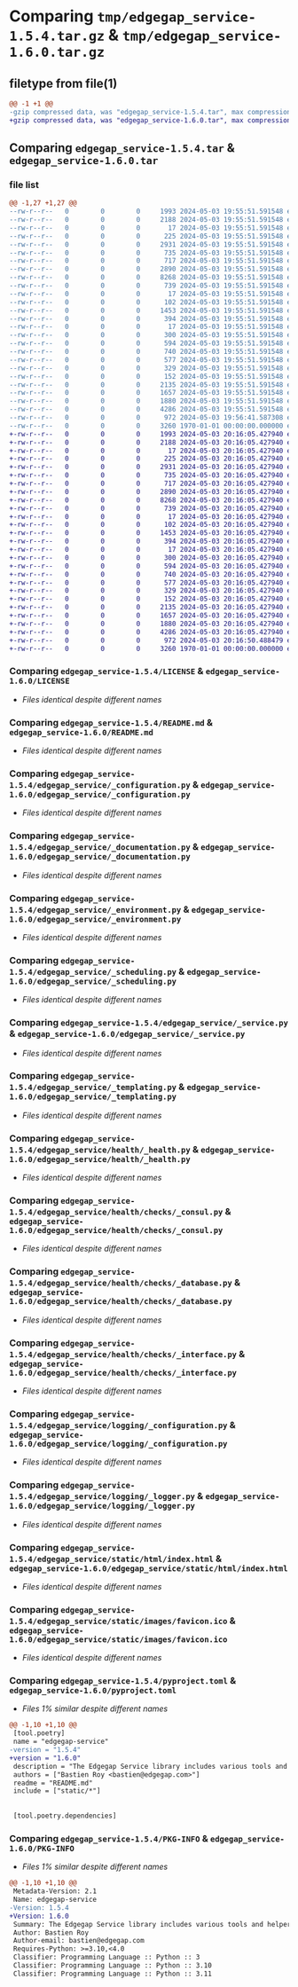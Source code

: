 # Comparing `tmp/edgegap_service-1.5.4.tar.gz` & `tmp/edgegap_service-1.6.0.tar.gz`

## filetype from file(1)

```diff
@@ -1 +1 @@
-gzip compressed data, was "edgegap_service-1.5.4.tar", max compression
+gzip compressed data, was "edgegap_service-1.6.0.tar", max compression
```

## Comparing `edgegap_service-1.5.4.tar` & `edgegap_service-1.6.0.tar`

### file list

```diff
@@ -1,27 +1,27 @@
--rw-r--r--   0        0        0     1993 2024-05-03 19:55:51.591548 edgegap_service-1.5.4/LICENSE
--rw-r--r--   0        0        0     2188 2024-05-03 19:55:51.591548 edgegap_service-1.5.4/README.md
--rw-r--r--   0        0        0       17 2024-05-03 19:55:51.591548 edgegap_service-1.5.4/edgegap_service/BUILD
--rw-r--r--   0        0        0      225 2024-05-03 19:55:51.591548 edgegap_service-1.5.4/edgegap_service/__init__.py
--rw-r--r--   0        0        0     2931 2024-05-03 19:55:51.591548 edgegap_service-1.5.4/edgegap_service/_configuration.py
--rw-r--r--   0        0        0      735 2024-05-03 19:55:51.591548 edgegap_service-1.5.4/edgegap_service/_documentation.py
--rw-r--r--   0        0        0      717 2024-05-03 19:55:51.591548 edgegap_service-1.5.4/edgegap_service/_environment.py
--rw-r--r--   0        0        0     2890 2024-05-03 19:55:51.591548 edgegap_service-1.5.4/edgegap_service/_scheduling.py
--rw-r--r--   0        0        0     8268 2024-05-03 19:55:51.591548 edgegap_service-1.5.4/edgegap_service/_service.py
--rw-r--r--   0        0        0      739 2024-05-03 19:55:51.591548 edgegap_service-1.5.4/edgegap_service/_templating.py
--rw-r--r--   0        0        0       17 2024-05-03 19:55:51.591548 edgegap_service-1.5.4/edgegap_service/health/BUILD
--rw-r--r--   0        0        0      102 2024-05-03 19:55:51.591548 edgegap_service-1.5.4/edgegap_service/health/__init__.py
--rw-r--r--   0        0        0     1453 2024-05-03 19:55:51.591548 edgegap_service-1.5.4/edgegap_service/health/_health.py
--rw-r--r--   0        0        0      394 2024-05-03 19:55:51.591548 edgegap_service-1.5.4/edgegap_service/health/_model.py
--rw-r--r--   0        0        0       17 2024-05-03 19:55:51.591548 edgegap_service-1.5.4/edgegap_service/health/checks/BUILD
--rw-r--r--   0        0        0      300 2024-05-03 19:55:51.591548 edgegap_service-1.5.4/edgegap_service/health/checks/__init__.py
--rw-r--r--   0        0        0      594 2024-05-03 19:55:51.591548 edgegap_service-1.5.4/edgegap_service/health/checks/_consul.py
--rw-r--r--   0        0        0      740 2024-05-03 19:55:51.591548 edgegap_service-1.5.4/edgegap_service/health/checks/_database.py
--rw-r--r--   0        0        0      577 2024-05-03 19:55:51.591548 edgegap_service-1.5.4/edgegap_service/health/checks/_interface.py
--rw-r--r--   0        0        0      329 2024-05-03 19:55:51.591548 edgegap_service-1.5.4/edgegap_service/health/checks/_model.py
--rw-r--r--   0        0        0      152 2024-05-03 19:55:51.591548 edgegap_service-1.5.4/edgegap_service/logging/__init__.py
--rw-r--r--   0        0        0     2135 2024-05-03 19:55:51.591548 edgegap_service-1.5.4/edgegap_service/logging/_configuration.py
--rw-r--r--   0        0        0     1657 2024-05-03 19:55:51.591548 edgegap_service-1.5.4/edgegap_service/logging/_logger.py
--rw-r--r--   0        0        0     1880 2024-05-03 19:55:51.591548 edgegap_service-1.5.4/edgegap_service/static/html/index.html
--rw-r--r--   0        0        0     4286 2024-05-03 19:55:51.591548 edgegap_service-1.5.4/edgegap_service/static/images/favicon.ico
--rw-r--r--   0        0        0      972 2024-05-03 19:56:41.587308 edgegap_service-1.5.4/pyproject.toml
--rw-r--r--   0        0        0     3260 1970-01-01 00:00:00.000000 edgegap_service-1.5.4/PKG-INFO
+-rw-r--r--   0        0        0     1993 2024-05-03 20:16:05.427940 edgegap_service-1.6.0/LICENSE
+-rw-r--r--   0        0        0     2188 2024-05-03 20:16:05.427940 edgegap_service-1.6.0/README.md
+-rw-r--r--   0        0        0       17 2024-05-03 20:16:05.427940 edgegap_service-1.6.0/edgegap_service/BUILD
+-rw-r--r--   0        0        0      225 2024-05-03 20:16:05.427940 edgegap_service-1.6.0/edgegap_service/__init__.py
+-rw-r--r--   0        0        0     2931 2024-05-03 20:16:05.427940 edgegap_service-1.6.0/edgegap_service/_configuration.py
+-rw-r--r--   0        0        0      735 2024-05-03 20:16:05.427940 edgegap_service-1.6.0/edgegap_service/_documentation.py
+-rw-r--r--   0        0        0      717 2024-05-03 20:16:05.427940 edgegap_service-1.6.0/edgegap_service/_environment.py
+-rw-r--r--   0        0        0     2890 2024-05-03 20:16:05.427940 edgegap_service-1.6.0/edgegap_service/_scheduling.py
+-rw-r--r--   0        0        0     8268 2024-05-03 20:16:05.427940 edgegap_service-1.6.0/edgegap_service/_service.py
+-rw-r--r--   0        0        0      739 2024-05-03 20:16:05.427940 edgegap_service-1.6.0/edgegap_service/_templating.py
+-rw-r--r--   0        0        0       17 2024-05-03 20:16:05.427940 edgegap_service-1.6.0/edgegap_service/health/BUILD
+-rw-r--r--   0        0        0      102 2024-05-03 20:16:05.427940 edgegap_service-1.6.0/edgegap_service/health/__init__.py
+-rw-r--r--   0        0        0     1453 2024-05-03 20:16:05.427940 edgegap_service-1.6.0/edgegap_service/health/_health.py
+-rw-r--r--   0        0        0      394 2024-05-03 20:16:05.427940 edgegap_service-1.6.0/edgegap_service/health/_model.py
+-rw-r--r--   0        0        0       17 2024-05-03 20:16:05.427940 edgegap_service-1.6.0/edgegap_service/health/checks/BUILD
+-rw-r--r--   0        0        0      300 2024-05-03 20:16:05.427940 edgegap_service-1.6.0/edgegap_service/health/checks/__init__.py
+-rw-r--r--   0        0        0      594 2024-05-03 20:16:05.427940 edgegap_service-1.6.0/edgegap_service/health/checks/_consul.py
+-rw-r--r--   0        0        0      740 2024-05-03 20:16:05.427940 edgegap_service-1.6.0/edgegap_service/health/checks/_database.py
+-rw-r--r--   0        0        0      577 2024-05-03 20:16:05.427940 edgegap_service-1.6.0/edgegap_service/health/checks/_interface.py
+-rw-r--r--   0        0        0      329 2024-05-03 20:16:05.427940 edgegap_service-1.6.0/edgegap_service/health/checks/_model.py
+-rw-r--r--   0        0        0      152 2024-05-03 20:16:05.427940 edgegap_service-1.6.0/edgegap_service/logging/__init__.py
+-rw-r--r--   0        0        0     2135 2024-05-03 20:16:05.427940 edgegap_service-1.6.0/edgegap_service/logging/_configuration.py
+-rw-r--r--   0        0        0     1657 2024-05-03 20:16:05.427940 edgegap_service-1.6.0/edgegap_service/logging/_logger.py
+-rw-r--r--   0        0        0     1880 2024-05-03 20:16:05.427940 edgegap_service-1.6.0/edgegap_service/static/html/index.html
+-rw-r--r--   0        0        0     4286 2024-05-03 20:16:05.427940 edgegap_service-1.6.0/edgegap_service/static/images/favicon.ico
+-rw-r--r--   0        0        0      972 2024-05-03 20:16:50.488479 edgegap_service-1.6.0/pyproject.toml
+-rw-r--r--   0        0        0     3260 1970-01-01 00:00:00.000000 edgegap_service-1.6.0/PKG-INFO
```

### Comparing `edgegap_service-1.5.4/LICENSE` & `edgegap_service-1.6.0/LICENSE`

 * *Files identical despite different names*

### Comparing `edgegap_service-1.5.4/README.md` & `edgegap_service-1.6.0/README.md`

 * *Files identical despite different names*

### Comparing `edgegap_service-1.5.4/edgegap_service/_configuration.py` & `edgegap_service-1.6.0/edgegap_service/_configuration.py`

 * *Files identical despite different names*

### Comparing `edgegap_service-1.5.4/edgegap_service/_documentation.py` & `edgegap_service-1.6.0/edgegap_service/_documentation.py`

 * *Files identical despite different names*

### Comparing `edgegap_service-1.5.4/edgegap_service/_environment.py` & `edgegap_service-1.6.0/edgegap_service/_environment.py`

 * *Files identical despite different names*

### Comparing `edgegap_service-1.5.4/edgegap_service/_scheduling.py` & `edgegap_service-1.6.0/edgegap_service/_scheduling.py`

 * *Files identical despite different names*

### Comparing `edgegap_service-1.5.4/edgegap_service/_service.py` & `edgegap_service-1.6.0/edgegap_service/_service.py`

 * *Files identical despite different names*

### Comparing `edgegap_service-1.5.4/edgegap_service/_templating.py` & `edgegap_service-1.6.0/edgegap_service/_templating.py`

 * *Files identical despite different names*

### Comparing `edgegap_service-1.5.4/edgegap_service/health/_health.py` & `edgegap_service-1.6.0/edgegap_service/health/_health.py`

 * *Files identical despite different names*

### Comparing `edgegap_service-1.5.4/edgegap_service/health/checks/_consul.py` & `edgegap_service-1.6.0/edgegap_service/health/checks/_consul.py`

 * *Files identical despite different names*

### Comparing `edgegap_service-1.5.4/edgegap_service/health/checks/_database.py` & `edgegap_service-1.6.0/edgegap_service/health/checks/_database.py`

 * *Files identical despite different names*

### Comparing `edgegap_service-1.5.4/edgegap_service/health/checks/_interface.py` & `edgegap_service-1.6.0/edgegap_service/health/checks/_interface.py`

 * *Files identical despite different names*

### Comparing `edgegap_service-1.5.4/edgegap_service/logging/_configuration.py` & `edgegap_service-1.6.0/edgegap_service/logging/_configuration.py`

 * *Files identical despite different names*

### Comparing `edgegap_service-1.5.4/edgegap_service/logging/_logger.py` & `edgegap_service-1.6.0/edgegap_service/logging/_logger.py`

 * *Files identical despite different names*

### Comparing `edgegap_service-1.5.4/edgegap_service/static/html/index.html` & `edgegap_service-1.6.0/edgegap_service/static/html/index.html`

 * *Files identical despite different names*

### Comparing `edgegap_service-1.5.4/edgegap_service/static/images/favicon.ico` & `edgegap_service-1.6.0/edgegap_service/static/images/favicon.ico`

 * *Files identical despite different names*

### Comparing `edgegap_service-1.5.4/pyproject.toml` & `edgegap_service-1.6.0/pyproject.toml`

 * *Files 1% similar despite different names*

```diff
@@ -1,10 +1,10 @@
 [tool.poetry]
 name = "edgegap-service"
-version = "1.5.4"
+version = "1.6.0"
 description = "The Edgegap Service library includes various tools and helpers for creating FastAPI Service with easy integration. It is designed for use within the Edgegap organization."
 authors = ["Bastien Roy <bastien@edgegap.com>"]
 readme = "README.md"
 include = ["static/*"]
 
 
 [tool.poetry.dependencies]
```

### Comparing `edgegap_service-1.5.4/PKG-INFO` & `edgegap_service-1.6.0/PKG-INFO`

 * *Files 1% similar despite different names*

```diff
@@ -1,10 +1,10 @@
 Metadata-Version: 2.1
 Name: edgegap-service
-Version: 1.5.4
+Version: 1.6.0
 Summary: The Edgegap Service library includes various tools and helpers for creating FastAPI Service with easy integration. It is designed for use within the Edgegap organization.
 Author: Bastien Roy
 Author-email: bastien@edgegap.com
 Requires-Python: >=3.10,<4.0
 Classifier: Programming Language :: Python :: 3
 Classifier: Programming Language :: Python :: 3.10
 Classifier: Programming Language :: Python :: 3.11
```

